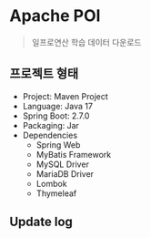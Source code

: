 # Apache POI

> 일프로연산 학습 데이터 다운로드

## 프로젝트 형태
- Project: Maven Project
- Language: Java 17
- Spring Boot: 2.7.0
- Packaging: Jar
- Dependencies
    - Spring Web
    - MyBatis Framework
    - MySQL Driver
    - MariaDB Driver
    - Lombok
    - Thymeleaf

## Update log